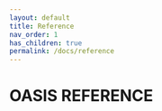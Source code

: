 ```yaml
---
layout: default
title: Reference
nav_order: 1
has_children: true
permalink: /docs/reference
---
```


# OASIS REFERENCE
